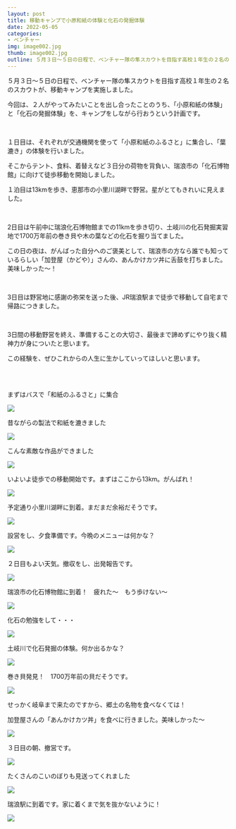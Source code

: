 ```yaml
---
layout: post
title: 移動キャンプで小原和紙の体験と化石の発掘体験
date: 2022-05-05
categories:
- ベンチャー
img: image002.jpg
thumb: image002.jpg
outline: ５月３日～５日の日程で、ベンチャー隊の隼スカウトを目指す高校１年生の２名のスカウトが、移動キャンプを実施しました<br>「小原和紙の体験」と「化石の発掘体験」をしました
---
```


５月３日～５日の日程で、ベンチャー隊の隼スカウトを目指す高校１年生の２名のスカウトが、移動キャンプを実施しました。

今回は、２人がやってみたいことを出し合ったことのうち、「小原和紙の体験」と「化石の発掘体験」を、キャンプをしながら行おうという計画です。

<br>

１日目は、それぞれが交通機関を使って「小原和紙のふるさと」に集合し、「葉漉き」の体験を行いました。

そこからテント、食料、着替えなど３日分の荷物を背負い、瑞浪市の「化石博物館」に向けて徒歩移動を開始しました。

１泊目は13kmを歩き、恵那市の小里川湖畔で野営。星がとてもきれいに見えました。

<br>

2日目は午前中に瑞浪化石博物館までの11kmを歩き切り、土岐川の化石発掘実習地で1700万年前の巻き貝や木の葉などの化石を掘り当てました。

この日の夜は、がんばった自分へのご褒美として、瑞浪市の方なら誰でも知っているらしい「加登屋（かどや）」さんの、あんかけカツ丼に舌鼓を打ちました。美味しかった～！

<br>

3日目は野営地に感謝の弥栄を送った後、JR瑞浪駅まで徒歩で移動して自宅まで帰路につきました。

<br>

3日間の移動野営を終え、準備することの大切さ、最後まで諦めずにやり抜く精神力が身についたと思います。

この経験を、ぜひこれからの人生に生かしていってほしいと思います。

<br>

<br>

まずはバスで「和紙のふるさと」に集合

<img src="/assets/img/blog/2022-05-05-移動キャンプで小原和紙の体験と化石の発掘体験/image001.jpg">

<br>

昔ながらの製法で和紙を漉きました

<img src="/assets/img/blog/2022-05-05-移動キャンプで小原和紙の体験と化石の発掘体験/image002.jpg">

<br>

こんな素敵な作品ができました

<img src="/assets/img/blog/2022-05-05-移動キャンプで小原和紙の体験と化石の発掘体験/image003.jpg">

<br>

いよいよ徒歩での移動開始です。まずはここから13km。がんばれ！

<img src="/assets/img/blog/2022-05-05-移動キャンプで小原和紙の体験と化石の発掘体験/image004.jpg">

<br>

予定通り小里川湖畔に到着。まだまだ余裕だそうです。

<img src="/assets/img/blog/2022-05-05-移動キャンプで小原和紙の体験と化石の発掘体験/image005.jpg">

<br>

設営をし、夕食準備です。今晩のメニューは何かな？

<img src="/assets/img/blog/2022-05-05-移動キャンプで小原和紙の体験と化石の発掘体験/image006.jpg">

<br>

２日目もよい天気。撤収をし、出発報告です。

<img src="/assets/img/blog/2022-05-05-移動キャンプで小原和紙の体験と化石の発掘体験/image007.jpg">

<br>

瑞浪市の化石博物館に到着！　疲れた～　もう歩けない～

<img src="/assets/img/blog/2022-05-05-移動キャンプで小原和紙の体験と化石の発掘体験/image008.jpg">

<br>

化石の勉強をして・・・

<img src="/assets/img/blog/2022-05-05-移動キャンプで小原和紙の体験と化石の発掘体験/image009.jpg">

<br>

土岐川で化石発掘の体験。何か出るかな？

<img src="/assets/img/blog/2022-05-05-移動キャンプで小原和紙の体験と化石の発掘体験/image010.jpg">

<br>

巻き貝発見！　1700万年前の貝だそうです。

<img src="/assets/img/blog/2022-05-05-移動キャンプで小原和紙の体験と化石の発掘体験/image011.jpg">

<br>

せっかく岐阜まで来たのですから、郷土の名物を食べなくては！

加登屋さんの「あんかけカツ丼」を食べに行きました。美味しかった～

<img src="/assets/img/blog/2022-05-05-移動キャンプで小原和紙の体験と化石の発掘体験/image012.jpg">

<br>

３日目の朝、撤営です。

<img src="/assets/img/blog/2022-05-05-移動キャンプで小原和紙の体験と化石の発掘体験/image013.jpg">

<br>

たくさんのこいのぼりも見送ってくれました

<img src="/assets/img/blog/2022-05-05-移動キャンプで小原和紙の体験と化石の発掘体験/image014.jpg">

<br>

瑞浪駅に到着です。家に着くまで気を抜かないように！

<img src="/assets/img/blog/2022-05-05-移動キャンプで小原和紙の体験と化石の発掘体験/image015.jpg">
